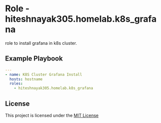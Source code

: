 # Role - hiteshnayak305.homelab.k8s_grafana

role to install grafana in k8s cluster.

## Example Playbook

```yaml
---
- name: K8S Cluster Grafana Install
  hosts: hostname
  roles:
    - hiteshnayak305.homelab.k8s_grafana
```

## License

This project is licensed under the [MIT License](../../LICENSE)
